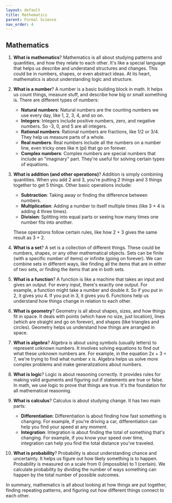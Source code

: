 ```yaml
---
layout: default
title: Mathematics
parent: Formal Science
nav_order: 4
---
```


## Mathematics

1. **What is mathematics**? Mathematics is all about studying patterns and quantities, and how they relate to each other. It's like a special language that helps us describe and understand structures and changes. This could be in numbers, shapes, or even abstract ideas. At its heart, mathematics is about understanding logic and structure.

2. **What is a number**? A number is a basic building block in math. It helps us count things, measure stuff, and describe how big or small something is. There are different types of numbers:
    - **Natural numbers**: Natural numbers are the counting numbers we use every day, like 1, 2, 3, 4, and so on.
    - **Integers**: Integers include positive numbers, zero, and negative numbers. So -3, 0, and 5 are all integers.
    - **Rational numbers**: Rational numbers are fractions, like 1/2 or 3/4. They help us measure parts of a whole.
    - **Real numbers**: Real numbers include all the numbers on a number line, even tricky ones like π (pi) that go on forever.
    - **Complex numbers**: Complex numbers are special numbers that include an "imaginary" part. They're useful for solving certain types of equations.

3. **What is addition (and other operations)**? Addition is simply combining quantities. When you add 2 and 3, you're putting 2 things and 3 things together to get 5 things. Other basic operations include:
    - **Subtraction**: Taking away or finding the difference between numbers.
    - **Multiplication**: Adding a number to itself multiple times (like 3 × 4 is adding 4 three times).
    - **Division**: Splitting into equal parts or seeing how many times one number fits into another.

    These operations follow certain rules, like how 2 + 3 gives the same result as 3 + 2.

4. **What is a set**? A set is a collection of different things. These could be numbers, shapes, or any other mathematical objects. Sets can be finite (with a specific number of items) or infinite (going on forever). We can combine sets in different ways, like finding all the items that are in either of two sets, or finding the items that are in both sets.

5. **What is a function**? A function is like a machine that takes an input and gives an output. For every input, there's exactly one output. For example, a function might take a number and double it. So if you put in 2, it gives you 4. If you put in 3, it gives you 6. Functions help us understand how things change in relation to each other.

6. **What is geometry**? Geometry is all about shapes, sizes, and how things fit in space. It deals with points (which have no size, just location), lines (which are straight and go on forever), and shapes (like triangles and circles). Geometry helps us understand how things are arranged in space.

7. **What is algebra**? Algebra is about using symbols (usually letters) to represent unknown numbers. It involves solving equations to find out what these unknown numbers are. For example, in the equation 2x + 3 = 7, we're trying to find what number x is. Algebra helps us solve more complex problems and make generalizations about numbers.

8. **What is logic**? Logic is about reasoning correctly. It provides rules for making valid arguments and figuring out if statements are true or false. In math, we use logic to prove that things are true. It's the foundation for all mathematical reasoning.

9. **What is calculus**? Calculus is about studying change. It has two main parts:
    - **Differentiation**: Differentiation is about finding how fast something is changing. For example, if you're driving a car, differentiation can help you find your speed at any moment.
    - **Integration**: Integration is about finding the total of something that's changing. For example, if you know your speed over time, integration can help you find the total distance you've traveled.

10. **What is probability**? Probability is about understanding chance and uncertainty. It helps us figure out how likely something is to happen. Probability is measured on a scale from 0 (impossible) to 1 (certain). We calculate probability by dividing the number of ways something can happen by the total number of possible outcomes.

In summary, mathematics is all about looking at how things are put together, finding repeating patterns, and figuring out how different things connect to each other.

